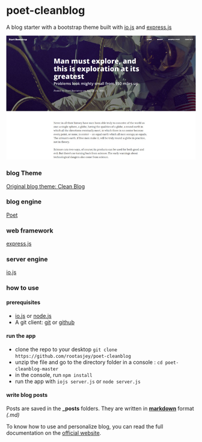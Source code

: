 # poet-cleanblog

A blog starter with a bootstrap theme built with [io.js](http://iojs.org) and [express.js](http://expressjs.com)

![Clean Blog](clean-blog.jpg)

### blog Theme
[Original blog theme: Clean Blog](http://startbootstrap.com/template-overviews/clean-blog/)

### blog engine
[Poet](http://jsantell.github.io/poet/)

### web framework
[express.js](http://expressjs.com)

### server engine
[io.js](http://iojs.org)

### how to use
#### prerequisites
* [io.js](http://iojs.org) or [node.js](http://nodejs.org)
* A git client: [git](http://git-scm.com) or [github](https://windows.github.com)

#### run the app
* clone the repo to your desktop `git clone https://github.com/rootasjey/poet-cleanblog`
* unzip the file and go to the directory folder in a console : `cd poet-cleanblog-master`
* in the console, run `npm install`
* run the app with `iojs server.js` or `node server.js`

#### write blog posts
Posts are saved in the **_posts** folders.
They are written in [**markdown**](http://daringfireball.net/projects/markdown/syntax) format *(.md)*

To know how to use and personalize blog, you can read the full documentation on
the [official website](http://jsantell.github.io/poet/).
